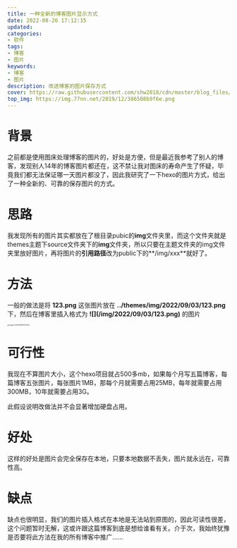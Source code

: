 ```yaml
---
title: 一种全新的博客图片显示方式
date: 2022-08-26 17:12:15
updated:
categories: 
- 软件
tags: 
- 博客
- 图片
keywords:
- 博客
- 图片
description: 改进博客的图片保存方式
cover: https://raw.githubusercontent.com/shw2018/cdn/master/blog_files/img/PicGo-Github-PicBed/1.png
top_img: https://img.77nn.net/2019/12/386508b9f6e.png
---
```


# 背景

之前都是使用图床处理博客的图片的，好处是方便，但是最近我参考了别人的博客，发现别人14年的博客图片都还在，这不禁让我对图床的寿命产生了怀疑，毕竟我们都无法保证哪一天图片都没了，因此我研究了一下hexo的图片方式，给出了一种全新的、可靠的保存图片的方式。

# 思路

我发现所有的图片其实都放在了根目录pubic的**img**文件夹里，而这个文件夹就是themes主题下source文件夹下的**img**文件夹，所以只要在主题文件夹的img文件夹里放好图片，再将图片的**引用路径**改为public下的**/img/xxx**就好了。

# 方法

一般的做法是将  **123.png**  这张图片放在  **../themes/img/2022/09/03/123.png**  下，然后在博客里插入格式为  **\!\[\]\(/img/2022/09/03/123.png)**  的图片

<img src="https://cdn.jsdelivr.net/gh/01Petard/imageURL@main/img/image-20220826161212432.png" alt="image-20220826161212432" style="zoom: 25%;" />

# 可行性

我现在不算图片大小，这个hexo项目就占500多mb，如果每个月写五篇博客，每篇博客五张图片，每张图片1MB，那每个月就需要占用25MB，每年就需要占用300MB，10年就需要占用3G。

此假设说明改做法并不会显著增加硬盘占用。

# 好处

这样的好处是图片会完全保存在本地，只要本地数据不丢失，图片就永远在，可靠性高。

# 缺点

缺点也很明显，我们的图片插入格式在本地是无法站到原图的，因此可读性很差，这个问题暂时无解，这或许跟这篇博客到底是想给谁看有关。介于次，我始终犹豫是否要将此方法在我的所有博客中推广……
